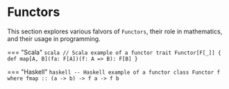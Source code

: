 # Functors

This section explores various falvors of `Functors`, their role in mathematics, and their usage in programming.




=== "Scala"
    ```scala
    // Scala example of a functor
    trait Functor[F[_]] {
    def map[A, B](fa: F[A])(f: A => B): F[B]
    }
    ```

=== "Haskell"
    ```haskell
    -- Haskell example of a functor
    class Functor f where
    fmap :: (a -> b) -> f a -> f b
    ```
